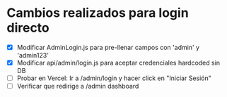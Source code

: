 # Cambios realizados para login directo

- [x] Modificar AdminLogin.js para pre-llenar campos con 'admin' y 'admin123'
- [x] Modificar api/admin/login.js para aceptar credenciales hardcoded sin DB
- [ ] Probar en Vercel: Ir a /admin/login y hacer click en "Iniciar Sesión"
- [ ] Verificar que redirige a /admin dashboard
